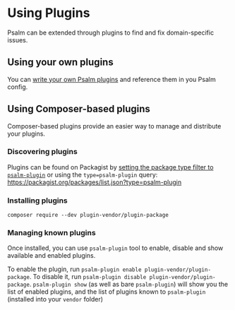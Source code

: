 # Using Plugins

Psalm can be extended through plugins to find and fix domain-specific issues.

## Using your own plugins

You can [write your own Psalm plugins](authoring_plugins.md) and reference them in you Psalm config.

## Using Composer-based plugins

Composer-based plugins provide an easier way to manage and distribute your plugins.

### Discovering plugins

Plugins can be found on Packagist by [setting the package type filter to `psalm-plugin`](https://packagist.org/?type=psalm-plugin) or using the `type=psalm-plugin` query: https://packagist.org/packages/list.json?type=psalm-plugin

### Installing plugins

`composer require --dev plugin-vendor/plugin-package`

### Managing known plugins

Once installed, you can use `psalm-plugin` tool to enable, disable and show available and enabled plugins.

To enable the plugin, run `psalm-plugin enable plugin-vendor/plugin-package`. To disable it, run `psalm-plugin disable plugin-vendor/plugin-package`. `psalm-plugin show` (as well as bare `psalm-plugin`) will show you the list of enabled plugins, and the list of plugins known to `psalm-plugin` (installed into your `vendor` folder)

